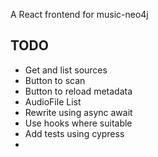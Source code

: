 A React frontend for music-neo4j

TODO
----

- Get and list sources
- Button to scan
- Button to reload metadata
- AudioFile List
- Rewrite using async await
- Use hooks where suitable
- Add tests using cypress
- 